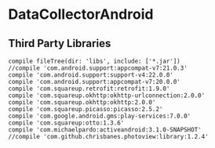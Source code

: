 DataCollectorAndroid
=========================

## Third Party Libraries


    compile fileTree(dir: 'libs', include: ['*.jar'])
    //compile 'com.android.support:appcompat-v7:21.0.3'
    compile 'com.android.support:support-v4:22.0.0'
    compile 'com.android.support:appcompat-v7:20.0.0'
    compile 'com.squareup.retrofit:retrofit:1.9.0'
    compile 'com.squareup.okhttp:okhttp-urlconnection:2.0.0'
    compile 'com.squareup.okhttp:okhttp:2.0.0'
    compile 'com.squareup.picasso:picasso:2.5.2'
    compile 'com.google.android.gms:play-services:7.0.0'
    compile 'com.squareup:otto:1.3.6'
    compile 'com.michaelpardo:activeandroid:3.1.0-SNAPSHOT'
    //compile 'com.github.chrisbanes.photoview:library:1.2.4'

